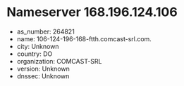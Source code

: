 # Nameserver 168.196.124.106

* as_number: 264821
* name: 106-124-196-168-ftth.comcast-srl.com.
* city: Unknown
* country: DO
* organization: COMCAST-SRL
* version: Unknown
* dnssec: Unknown
